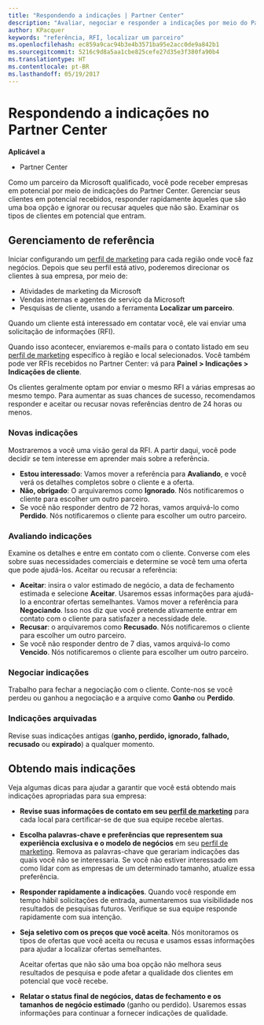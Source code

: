 ```yaml
---
title: "Respondendo a indicações | Partner Center"
description: "Avaliar, negociar e responder a indicações por meio do Partner Center."
author: KPacquer
keywords: "referência, RFI, localizar um parceiro"
ms.openlocfilehash: ec859a9cac94b3e4b3571ba95e2acc0de9a842b1
ms.sourcegitcommit: 5216c9d8a5aa1cbe825cefe27d35e3f380fa90b4
ms.translationtype: HT
ms.contentlocale: pt-BR
ms.lasthandoff: 05/19/2017
---
```

# <a name="responding-to-referrals-in-partner-center"></a>Respondendo a indicações no Partner Center

**Aplicável a**

-  Partner Center

Como um parceiro da Microsoft qualificado, você pode receber empresas em potencial por meio de indicações do Partner Center. Gerenciar seus clientes em potencial recebidos, responder rapidamente àqueles que são uma boa opção e ignorar ou recusar aqueles que não são. Examinar os tipos de clientes em potencial que entram. 

## <a name="referral-management"></a>Gerenciamento de referência

Iniciar configurando um [perfil de marketing](create-a-marketing-profile.md) para cada região onde você faz negócios. Depois que seu perfil está ativo, poderemos direcionar os clientes à sua empresa, por meio de:

*  Atividades de marketing da Microsoft
*  Vendas internas e agentes de serviço da Microsoft
*  Pesquisas de cliente, usando a ferramenta **Localizar um parceiro**.

Quando um cliente está interessado em contatar você, ele vai enviar uma solicitação de informações (RFI). 

Quando isso acontecer, enviaremos e-mails para o contato listado em seu [perfil de marketing](create-a-marketing-profile.md) específico à região e local selecionados. Você também pode ver RFIs recebidos no Partner Center: vá para **Painel > Indicações > Indicações de cliente**.

Os clientes geralmente optam por enviar o mesmo RFI a várias empresas ao mesmo tempo. Para aumentar as suas chances de sucesso, recomendamos responder e aceitar ou recusar novas referências dentro de 24 horas ou menos.

### <a name="new-referrals"></a>Novas indicações

Mostraremos a você uma visão geral da RFI. A partir daqui, você pode decidir se tem interesse em aprender mais sobre a referência. 

*  **Estou interessado**: Vamos mover a referência para **Avaliando**, e você verá os detalhes completos sobre o cliente e a oferta. 
*  **Não, obrigado**: O arquivaremos como **Ignorado**. Nós notificaremos o cliente para escolher um outro parceiro.
*  Se você não responder dentro de 72 horas, vamos arquivá-lo como **Perdido**. Nós notificaremos o cliente para escolher um outro parceiro.

### <a name="evaluating-referrals"></a>Avaliando indicações

Examine os detalhes e entre em contato com o cliente. Converse com eles sobre suas necessidades comerciais e determine se você tem uma oferta que pode ajudá-los. Aceitar ou recusar a referência: 

*  **Aceitar**: insira o valor estimado de negócio, a data de fechamento estimada e selecione **Aceitar**. Usaremos essas informações para ajudá-lo a encontrar ofertas semelhantes. Vamos mover a referência para **Negociando**. Isso nos diz que você pretende ativamente entrar em contato com o cliente para satisfazer a necessidade dele.
*  **Recusar**: o arquivaremos como **Recusado**. Nós notificaremos o cliente para escolher um outro parceiro.
*  Se você não responder dentro de 7 dias, vamos arquivá-lo como **Vencido**. Nós notificaremos o cliente para escolher um outro parceiro.

### <a name="negotiating-referrals"></a>Negociar indicações

Trabalho para fechar a negociação com o cliente. Conte-nos se você perdeu ou ganhou a negociação e a arquive como **Ganho** ou **Perdido**. 

### <a name="archived-referrals"></a>Indicações arquivadas

Revise suas indicações antigas (**ganho, perdido, ignorado, falhado, recusado** ou **expirado**) a qualquer momento. 

## <a name="getting-more-referrals"></a>Obtendo mais indicações

Veja algumas dicas para ajudar a garantir que você está obtendo mais indicações apropriadas para sua empresa:

*  **Revise suas informações de contato em seu [perfil de marketing](create-a-marketing-profile.md)** para cada local para certificar-se de que sua equipe recebe alertas.

*  **Escolha palavras-chave e preferências que representem sua experiência exclusiva e o modelo de negócios** em seu [perfil de marketing](create-a-marketing-profile.md). Remova as palavras-chave que gerariam indicações das quais você não se interessaria. Se você não estiver interessado em como lidar com as empresas de um determinado tamanho, atualize essa preferência.

*  **Responder rapidamente a indicações**. Quando você responde em tempo hábil solicitações de entrada, aumentaremos sua visibilidade nos resultados de pesquisas futuros. Verifique se sua equipe responde rapidamente com sua intenção.

*  **Seja seletivo com os preços que você aceita**. Nós monitoramos os tipos de ofertas que você aceita ou recusa e usamos essas informações para ajudar a localizar ofertas semelhantes. 

   Aceitar ofertas que não são uma boa opção não melhora seus resultados de pesquisa e pode afetar a qualidade dos clientes em potencial que você recebe.

*  **Relatar o status final de negócios, datas de fechamento e os tamanhos de negócio estimado** (ganho ou perdido). Usaremos essas informações para continuar a fornecer indicações de qualidade.
